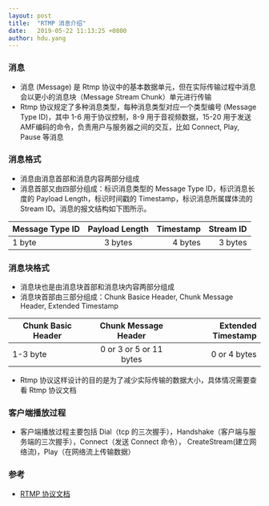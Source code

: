 ```yaml
---
layout: post
title:  "RTMP 消息介绍"
date:   2019-05-22 11:13:25 +0800
author: hdu.yang
---
```


### 消息
* 消息 (Message) 是 Rtmp 协议中的基本数据单元，但在实际传输过程中消息会以更小的消息块（Message Stream Chunk）单元进行传输
* Rtmp 协议规定了多种消息类型，每种消息类型对应一个类型编号 (Message Type ID)，其中 1-6 用于协议控制，8-9 用于音视频数据，15-20 用于发送AMF编码的命令，负责用户与服务器之间的交互，比如 Connect, Play, Pause 等消息

### 消息格式
* 消息由消息首部和消息内容两部分组成
* 消息首部又由四部分组成：标识消息类型的 Message Type ID，标识消息长度的 Payload Length，标识时间戳的 Timestamp，标识消息所属媒体流的 Stream ID。消息的报文结构如下图所示。

|Message Type ID|Payload Length|Timestamp|Stream ID|
| --------------|:------------:| -------:| ------: |
|1 byte         | 3 bytes      | 4 bytes | 3 bytes |

### 消息块格式
* 消息块也是由消息块首部和消息块内容两部分组成
* 消息块首部由三部分组成：Chunk Basice Header, Chunk Message Header, Extended Timestamp

|Chunk Basic Header|Chunk Message Header|Extended Timestamp|
| -----------------|:------------------:| ---------------: |
| 1-3 byte         | 0 or 3 or 5 or 11 bytes | 0 or 4 bytes|

* Rtmp 协议这样设计的目的是为了减少实际传输的数据大小，具体情况需要查看 Rtmp 协议文档

### 客户端播放过程
* 客户端播放过程主要包括 Dial（tcp 的三次握手），Handshake（客户端与服务端的三次握手），Connect（发送 Connect 命令）， CreateStream(建立网络流)，Play（在网络流上传输数据）

### 参考
* [RTMP 协议文档](http://wwwimages.adobe.com/content/dam/Adobe/en/devnet/rtmp/pdf/rtmp_specification_1.0.pdf)


